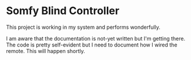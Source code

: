 # Somfy Blind Controller

This project is working in my system and performs wonderfully.

I am aware that the documentation is not-yet written but I'm getting there.
The code is pretty self-evident but I need to document how I wired the remote.
This will happen shortly.

